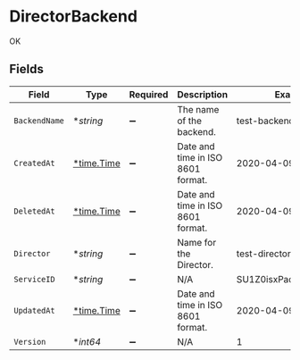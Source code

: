 # DirectorBackend

OK


## Fields

| Field                                      | Type                                       | Required                                   | Description                                | Example                                    |
| ------------------------------------------ | ------------------------------------------ | ------------------------------------------ | ------------------------------------------ | ------------------------------------------ |
| `BackendName`                              | **string*                                  | :heavy_minus_sign:                         | The name of the backend.                   | test-backend                               |
| `CreatedAt`                                | [*time.Time](https://pkg.go.dev/time#Time) | :heavy_minus_sign:                         | Date and time in ISO 8601 format.          | 2020-04-09T18:14:30Z                       |
| `DeletedAt`                                | [*time.Time](https://pkg.go.dev/time#Time) | :heavy_minus_sign:                         | Date and time in ISO 8601 format.          | 2020-04-09T18:14:30Z                       |
| `Director`                                 | **string*                                  | :heavy_minus_sign:                         | Name for the Director.                     | test-director                              |
| `ServiceID`                                | **string*                                  | :heavy_minus_sign:                         | N/A                                        | SU1Z0isxPaozGVKXdv0eY                      |
| `UpdatedAt`                                | [*time.Time](https://pkg.go.dev/time#Time) | :heavy_minus_sign:                         | Date and time in ISO 8601 format.          | 2020-04-09T18:14:30Z                       |
| `Version`                                  | **int64*                                   | :heavy_minus_sign:                         | N/A                                        | 1                                          |